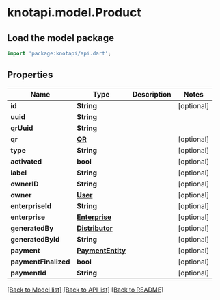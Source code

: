# knotapi.model.Product

## Load the model package
```dart
import 'package:knotapi/api.dart';
```

## Properties
Name | Type | Description | Notes
------------ | ------------- | ------------- | -------------
**id** | **String** |  | [optional] 
**uuid** | **String** |  | 
**qrUuid** | **String** |  | 
**qr** | [**QR**](QR.md) |  | [optional] 
**type** | **String** |  | [optional] 
**activated** | **bool** |  | [optional] 
**label** | **String** |  | [optional] 
**ownerID** | **String** |  | [optional] 
**owner** | [**User**](User.md) |  | [optional] 
**enterpriseId** | **String** |  | [optional] 
**enterprise** | [**Enterprise**](Enterprise.md) |  | [optional] 
**generatedBy** | [**Distributor**](Distributor.md) |  | [optional] 
**generatedById** | **String** |  | [optional] 
**payment** | [**PaymentEntity**](PaymentEntity.md) |  | [optional] 
**paymentFinalized** | **bool** |  | [optional] 
**paymentId** | **String** |  | [optional] 

[[Back to Model list]](../README.md#documentation-for-models) [[Back to API list]](../README.md#documentation-for-api-endpoints) [[Back to README]](../README.md)


